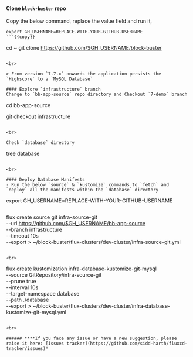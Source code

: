 #### Clone `block-buster` repo
Copy the below command, replace the value field and run it,

```
export GH_USERNAME=REPLACE-WITH-YOUR-GITHUB-USERNAME
```{{copy}}

```
cd ~
git clone https://github.com/$GH_USERNAME/block-buster
```{{exec}}

<br>

> From version `7.7.x` onwards the application persists the `Highscore` to a `MySQL Database`

#### Explore `infrastructure` branch 
Change to `bb-app-source` repo directory and Checkout `7-demo` branch

```
cd bb-app-source

git checkout infrastructure
```{{exec}}

<br>

Check `database` directory

```
tree database
```{{exec}}

<br>

#### Deploy Database Manifests
- Run the below `source` & `kustomize` commands to `fetch` and `deploy` all the manifests within the `database` directory 

```
export GH_USERNAME=REPLACE-WITH-YOUR-GITHUB-USERNAME
```{{exec interrupt}}

```
flux create source git infra-source-git \
--url https://github.com/$GH_USERNAME/bb-app-source \
--branch infrastructure \
--timeout 10s \
--export > ~/block-buster/flux-clusters/dev-cluster/infra-source-git.yml
```{{exec}}

<br>

```
flux create kustomization infra-database-kustomize-git-mysql \
--source GitRepository/infra-source-git \
--prune true \
--interval 10s \
--target-namespace database \
--path ./database  \
--export > ~/block-buster/flux-clusters/dev-cluster/infra-database-kustomize-git-mysql.yml
```{{exec}}

<br>

###### ****If you face any issue or have a new suggestion, please raise it here: [issues tracker](https://github.com/sidd-harth/fluxcd-tracker/issues)*

